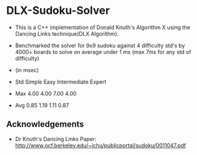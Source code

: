 # DLX-Sudoku-Solver
 * This is a C++ implementation of Donald Knuth's Algorithm X using the Dancing Links technique(DLX Algorithm).
 
 * Benchmarked the solver for 9x9 sudoku against 4 difficulty std's by 4000+ boards to solve on average under 1 ms (max 7ms for any std of difficulty)

 * (in msec)
 * Std Simple  	Easy  	Intermediate  	Expert
 * Max	 4.00	   4.00	     7.00	        4.00
 * Avg	 0.85	   1.19	     1.11	        0.87

## Acknowledgements
  * Dr Knuth's Dancing Links Paper: http://www.ocf.berkeley.edu/~jchu/publicportal/sudoku/0011047.pdf
